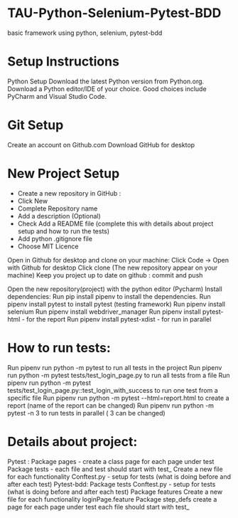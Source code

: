 # TAU-Python-Selenium-Pytest-BDD
basic framework using python, selenium, pytest-bdd
# Setup Instructions
Python Setup
Download the latest Python version from Python.org.
Download a Python editor/IDE of your choice. Good choices include PyCharm and Visual Studio Code.
# Git Setup
Create an account on Github.com
Download GitHub for desktop
# New Project Setup
 * Create a new repository in GitHub :
 * Click New
 * Complete Repository name
 * Add a description (Optional)
 * Check Add a README file (complete this with details about project setup and how to run the tests) 
 * Add  python .gitignore file
 * Choose MIT Licence

Open in Github for desktop and clone on your machine: 
Click Code -> Open with Github for desktop
Click clone (The new repository appear on your machine)
Keep you project up to date on github : commit and push

Open the new repository(project) with the python editor (Pycharm)
Install dependencies:
Run pip install pipenv to install the dependencies.
Run pipenv install pytest  to install pytest (testing framework)
Run pipenv install selenium 
Run pipenv install webdriver_manager 
Run pipenv install pytest-html - for the report
Run pipenv install pytest-xdist - for run in parallel

# How to run tests:
Run pipenv run python -m pytest to run all tests in the project
Run pipenv run python -m pytest tests/test_login_page.py to run all tests from a file
Run pipenv run python -m pytest tests/test_login_page.py::test_login_with_success to run one test from a specific file
Run pipenv run python -m pytest --html=report.html to create a report (name of the report can be changed)
Run pipenv run python -m pytest -n 3 to run tests in parallel ( 3 can be changed)

# Details about project:
Pytest :
Package pages - create a class page for each page under test
Package tests - each file  and test should start with test_
Create a new file for each functionality
Conftest.py - setup for tests (what is doing before and after each test)
Pytest-bdd:
Package tests
Conftest.py - setup for tests (what is doing before and after each test)
Package features
Create a new file for each functionality loginPage.feature
Package step_defs
create a page for each page under test
each file  should start with test_
 
 

